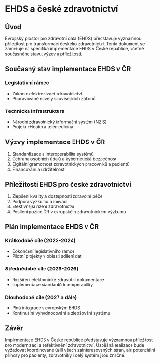 # EHDS a české zdravotnictví

## Úvod

Evropský prostor pro zdravotní data (EHDS) představuje významnou příležitost pro transformaci českého zdravotnictví. Tento dokument se zaměřuje na specifika implementace EHDS v České republice, včetně současného stavu, výzev a příležitostí.

## Současný stav implementace EHDS v ČR

### Legislativní rámec
- Zákon o elektronizaci zdravotnictví
- Připravované novely souvisejících zákonů

### Technická infrastruktura
- Národní zdravotnický informační systém (NZIS)
- Projekt eHealth a telemedicína

## Výzvy implementace EHDS v ČR

1. Standardizace a interoperabilita systémů
2. Ochrana osobních údajů a kybernetická bezpečnost
3. Digitální gramotnost zdravotnických pracovníků a pacientů
4. Financování a udržitelnost

## Příležitosti EHDS pro české zdravotnictví

1. Zlepšení kvality a dostupnosti zdravotní péče
2. Podpora výzkumu a inovací
3. Efektivnější řízení zdravotnictví
4. Posílení pozice ČR v evropském zdravotnickém výzkumu

## Plán implementace EHDS v ČR

### Krátkodobé cíle (2023-2024)
- Dokončení legislativního rámce
- Pilotní projekty v oblasti sdílení dat

### Střednědobé cíle (2025-2026)
- Rozšíření elektronické zdravotní dokumentace
- Implementace standardů interoperability

### Dlouhodobé cíle (2027 a dále)
- Plná integrace s evropským EHDS
- Kontinuální vyhodnocování a zlepšování systému

## Závěr

Implementace EHDS v České republice představuje významnou příležitost pro modernizaci a zefektivnění zdravotnictví. Úspěšná realizace bude vyžadovat koordinované úsilí všech zainteresovaných stran, ale potenciální přínosy pro pacienty, zdravotníky i celý systém jsou značné.